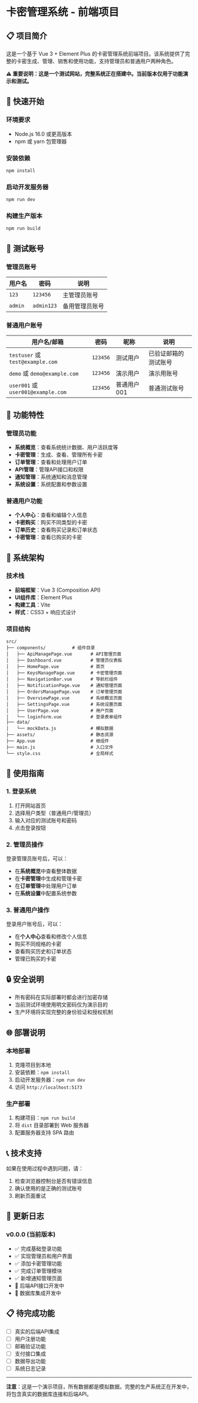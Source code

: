 # 卡密管理系统 - 前端项目

## 📋 项目简介

这是一个基于 Vue 3 + Element Plus 的卡密管理系统前端项目。该系统提供了完整的卡密生成、管理、销售和使用功能，支持管理员和普通用户两种角色。

**⚠️ 重要说明：这是一个测试网站，完整系统正在搭建中。当前版本仅用于功能演示和测试。**

## 🚀 快速开始

### 环境要求
- Node.js 16.0 或更高版本
- npm 或 yarn 包管理器

### 安装依赖
```bash
npm install
```

### 启动开发服务器
```bash
npm run dev
```

### 构建生产版本
```bash
npm run build
```

## 👥 测试账号

### 管理员账号
| 用户名 | 密码 | 说明 |
|--------|------|------|
| `123` | `123456` | 主管理员账号 |
| `admin` | `admin123` | 备用管理员账号 |

### 普通用户账号
| 用户名/邮箱 | 密码 | 昵称 | 说明 |
|-------------|------|------|------|
| `testuser` 或 `test@example.com` | `123456` | 测试用户 | 已验证邮箱的测试账号 |
| `demo` 或 `demo@example.com` | `123456` | 演示用户 | 演示用账号 |
| `user001` 或 `user001@example.com` | `123456` | 普通用户001 | 普通测试账号 |

## 🎯 功能特性

### 管理员功能
- **系统概览**：查看系统统计数据、用户活跃度等
- **卡密管理**：生成、查看、管理所有卡密
- **订单管理**：查看和处理用户订单
- **API管理**：管理API接口和权限
- **通知管理**：系统通知和消息管理
- **系统设置**：系统配置和参数设置

### 普通用户功能
- **个人中心**：查看和编辑个人信息
- **卡密购买**：购买不同类型的卡密
- **订单历史**：查看购买记录和订单状态
- **卡密管理**：查看已购买的卡密

## 🔧 系统架构

### 技术栈
- **前端框架**：Vue 3 (Composition API)
- **UI组件库**：Element Plus
- **构建工具**：Vite
- **样式**：CSS3 + 响应式设计

### 项目结构
```
src/
├── components/          # 组件目录
│   ├── ApiManagePage.vue       # API管理页面
│   ├── Dashboard.vue           # 管理员仪表板
│   ├── HomePage.vue            # 首页
│   ├── KeysManagePage.vue      # 卡密管理页面
│   ├── NavigationBar.vue       # 导航栏组件
│   ├── NotificationPage.vue    # 通知管理页面
│   ├── OrdersManagePage.vue    # 订单管理页面
│   ├── OverviewPage.vue        # 系统概览页面
│   ├── SettingsPage.vue        # 系统设置页面
│   ├── UserPage.vue            # 用户页面
│   └── loginform.vue           # 登录表单组件
├── data/
│   └── mockData.js             # 模拟数据
├── assets/                     # 静态资源
├── App.vue                     # 根组件
├── main.js                     # 入口文件
└── style.css                   # 全局样式
```

## 📱 使用指南

### 1. 登录系统
1. 打开网站首页
2. 选择用户类型（普通用户/管理员）
3. 输入对应的测试账号和密码
4. 点击登录按钮

### 2. 管理员操作
登录管理员账号后，可以：
- 在**系统概览**中查看整体数据
- 在**卡密管理**中生成和管理卡密
- 在**订单管理**中处理用户订单
- 在**系统设置**中配置系统参数

### 3. 普通用户操作
登录用户账号后，可以：
- 在**个人中心**查看和修改个人信息
- 购买不同规格的卡密
- 查看购买历史和订单状态
- 管理已购买的卡密

## 🔒 安全说明

- 所有密码在实际部署时都会进行加密存储
- 当前测试环境使用明文密码仅为演示目的
- 生产环境将实现完整的身份验证和授权机制

## 🌐 部署说明

### 本地部署
1. 克隆项目到本地
2. 安装依赖：`npm install`
3. 启动开发服务器：`npm run dev`
4. 访问 `http://localhost:5173`

### 生产部署
1. 构建项目：`npm run build`
2. 将 `dist` 目录部署到 Web 服务器
3. 配置服务器支持 SPA 路由

## 📞 技术支持

如果在使用过程中遇到问题，请：
1. 检查浏览器控制台是否有错误信息
2. 确认使用的是正确的测试账号
3. 刷新页面重试

## 🔄 更新日志

### v0.0.0 (当前版本)
- ✅ 完成基础登录功能
- ✅ 实现管理员和用户界面
- ✅ 添加卡密管理功能
- ✅ 完成订单管理模块
- ✅ 新增通知管理页面
- 🚧 后端API接口开发中
- 🚧 数据库集成开发中

## 📋 待完成功能

- [ ] 真实的后端API集成
- [ ] 用户注册功能
- [ ] 邮箱验证功能
- [ ] 支付接口集成
- [ ] 数据导出功能
- [ ] 系统日志记录

---

**注意**：这是一个演示项目，所有数据都是模拟数据。完整的生产系统正在开发中，将包含真实的数据库连接和后端API。